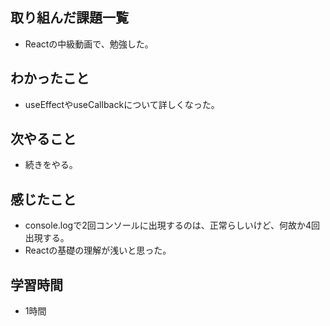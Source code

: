 ## 取り組んだ課題一覧
- Reactの中級動画で、勉強した。

## わかったこと
- useEffectやuseCallbackについて詳しくなった。

## 次やること
- 続きをやる。

## 感じたこと
- console.logで2回コンソールに出現するのは、正常らしいけど、何故か4回出現する。
- Reactの基礎の理解が浅いと思った。

## 学習時間
- 1時間